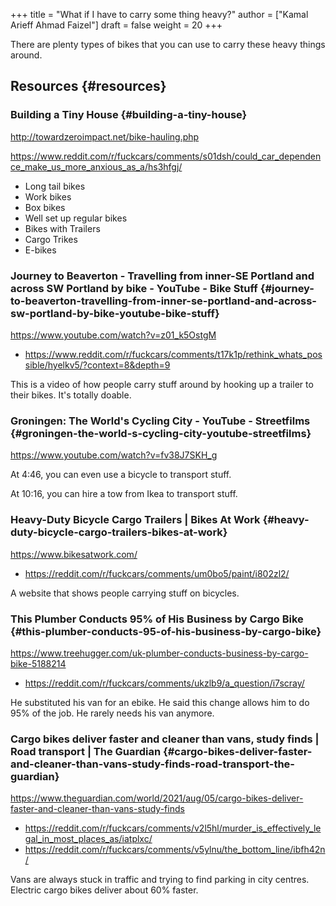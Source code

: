 +++
title = "What if I have to carry some thing heavy?"
author = ["Kamal Arieff Ahmad Faizel"]
draft = false
weight = 20
+++

There are plenty types of bikes that you can use to carry these heavy things around.


## Resources {#resources}


### Building a Tiny House {#building-a-tiny-house}

<http://towardzeroimpact.net/bike-hauling.php>

<https://www.reddit.com/r/fuckcars/comments/s01dsh/could_car_dependence_make_us_more_anxious_as_a/hs3hfgj/>

-   Long tail bikes
-   Work bikes
-   Box bikes
-   Well set up regular bikes
-   Bikes with Trailers
-   Cargo Trikes
-   E-bikes


### Journey to Beaverton - Travelling from inner-SE Portland and across SW Portland by bike - YouTube - Bike Stuff {#journey-to-beaverton-travelling-from-inner-se-portland-and-across-sw-portland-by-bike-youtube-bike-stuff}

<https://www.youtube.com/watch?v=z01_k5OstgM>

-   <https://www.reddit.com/r/fuckcars/comments/t17k1p/rethink_whats_possible/hyelkv5/?context=8&depth=9>

This is a video of how people carry stuff around by hooking up a trailer to their bikes. It's totally doable.


### Groningen: The World's Cycling City - YouTube - Streetfilms {#groningen-the-world-s-cycling-city-youtube-streetfilms}

<https://www.youtube.com/watch?v=fv38J7SKH_g>

At 4:46, you can even use a bicycle to transport stuff.

At 10:16, you can hire a tow from Ikea to transport stuff.


### Heavy-Duty Bicycle Cargo Trailers | Bikes At Work {#heavy-duty-bicycle-cargo-trailers-bikes-at-work}

<https://www.bikesatwork.com/>

-   <https://reddit.com/r/fuckcars/comments/um0bo5/paint/i802zl2/>

A website that shows people carrying stuff on bicycles.


### This Plumber Conducts 95% of His Business by Cargo Bike {#this-plumber-conducts-95-of-his-business-by-cargo-bike}

<https://www.treehugger.com/uk-plumber-conducts-business-by-cargo-bike-5188214>

-   <https://reddit.com/r/fuckcars/comments/ukzlb9/a_question/i7scray/>

He substituted his van for an ebike. He said this change allows him to do 95% of the job. He rarely needs his van anymore.


### Cargo bikes deliver faster and cleaner than vans, study finds | Road transport | The Guardian {#cargo-bikes-deliver-faster-and-cleaner-than-vans-study-finds-road-transport-the-guardian}

<https://www.theguardian.com/world/2021/aug/05/cargo-bikes-deliver-faster-and-cleaner-than-vans-study-finds>

-   <https://reddit.com/r/fuckcars/comments/v2l5hl/murder_is_effectively_legal_in_most_places_as/iatplxc/>
-   <https://reddit.com/r/fuckcars/comments/v5ylnu/the_bottom_line/ibfh42n/>

Vans are always stuck in traffic and trying to find parking in city centres. Electric cargo bikes deliver about 60% faster.
